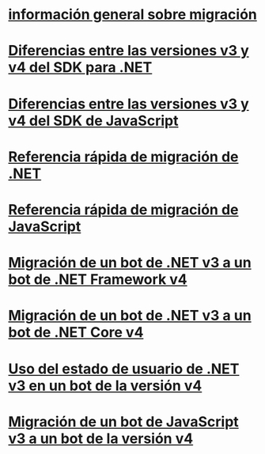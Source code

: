 # [información general sobre migración](migration-overview.md)
# [Diferencias entre las versiones v3 y v4 del SDK para .NET](migration-about.md)
# [Diferencias entre las versiones v3 y v4 del SDK de JavaScript](migration-about-javascript.md)
# [Referencia rápida de migración de .NET](net-migration-quickreference.md)
# [Referencia rápida de migración de JavaScript](javascript-migration-quickreference.md)
# [Migración de un bot de .NET v3 a un bot de .NET Framework v4](conversion-framework.md)
# [Migración de un bot de .NET v3 a un bot de .NET Core v4](conversion-core.md)
# [Uso del estado de usuario de .NET v3 en un bot de la versión v4](csharp-user-state-using.md)
# [Migración de un bot de JavaScript v3 a un bot de la versión v4](conversion-javascript.md)
<!-- Remember to add JavaScript user state topic -->

<!-- Current target:
_intro/overview_
    Summary of our approach to migration, including what's in this node, with links. (pending)
Differences between the v3 and v4 .NET SDK
Differences between the v3 and v4 JavaScript SDK (pending rough draft Jonathan S)
.NET migration quick reference
JavaScript migration quick reference
Migrate a .NET v3 bot to a Framework v4 bot
Migrate a .NET v3 bot to a Core v4 bot
Migrate a JavaScript v3 bot to v4

(For walkthroughs and overview: mention why you'd use each approach)
-->